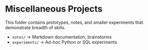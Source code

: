# Miscellaneous Projects

This folder contains prototypes, notes, and smaller experiments that demonstrate breadth of skills.

- `notes/` → Markdown documentation, brainstorms
- `experiments/` → Ad-hoc Python or SQL experiments
